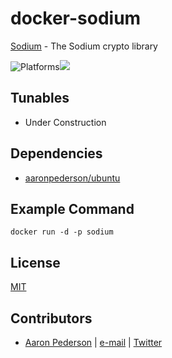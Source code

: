 # docker-sodium

[Sodium](https://download.libsodium.org/doc) - The Sodium crypto library

![Platforms](http://img.shields.io/badge/platforms-ubuntu-lightgrey.svg?style=flat)[![](https://images.microbadger.com/badges/image/aaronpederson/sodium.svg)](https://microbadger.com/images/aaronpederson/sodium "Get your own image badge on microbadger.com")

Tunables
--------
* Under Construction

Dependencies
------------
* [aaronpederson/ubuntu](https://github.com/aaronpederson/docker-ansible)

Example Command
----------------
```
docker run -d -p sodium
```

License
-------
[MIT](https://tldrlegal.com/license/mit-license)

Contributors
------------
* [Aaron Pederson](https://aaronpederson.github.io) | [e-mail](mailto:aaronpederson@gmail.com) | [Twitter](https://twitter.com/GunFuSamurai)
